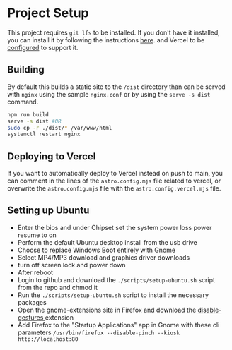 # Project Setup

This project requires `git lfs` to be installed. If you don't have it installed, you can install it by following the instructions [here](https://git-lfs.github.com/). and Vercel to be [configured](https://vercel.com/docs/projects/overview#git-large-file-storage-lfs) to support it.

## Building

By default this builds a static site to the `/dist` directory than can be served with `nginx` using the sample `nginx.conf` or by using the `serve -s dist` command.

```bash
npm run build
serve -s dist #OR
sudo cp -r ./dist/* /var/www/html
systemctl restart nginx
```

## Deploying to Vercel

If you want to automatically deploy to Vercel instead on push to main, you can comment in the lines of the `astro.config.mjs` file related to vercel, or overwrite the `astro.config.mjs` file with the `astro.config.vercel.mjs` file.

## Setting up Ubuntu

- Enter the bios and under Chipset set the system power loss power resume to on
- Perform the default Ubuntu desktop install from the usb drive
- Choose to replace Windows Boot entirely with Gnome
- Select MP4/MP3 download and graphics driver downloads
- turn off screen lock and power down
- After reboot
- Login to github and download the `./scripts/setup-ubuntu.sh` script from the repo and chmod it
- Run the `./scripts/setup-ubuntu.sh` script to install the necessary packages
- Open the gnome-extensions site in Firefox and download the [disable-gestures ](https://extensions.gnome.org/extension/4049/disable-gestures-2021/) extension
- Add Firefox to the "Startup Applications" app in Gnome with these cli parameters `/usr/bin/firefox --disable-pinch --kiosk http://localhost:80`
